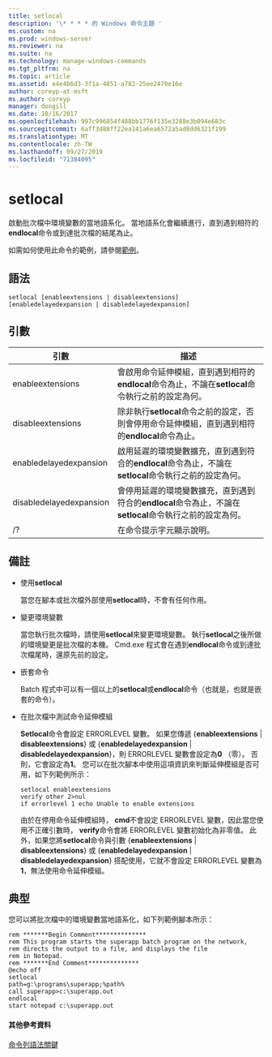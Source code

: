 ```yaml
---
title: setlocal
description: '\* * * * 的 Windows 命令主題 '
ms.custom: na
ms.prod: windows-server
ms.reviewer: na
ms.suite: na
ms.technology: manage-windows-commands
ms.tgt_pltfrm: na
ms.topic: article
ms.assetid: e4e4b6d3-3f1a-4851-a782-25ee2470e16e
author: coreyp-at-msft
ms.author: coreyp
manager: dongill
ms.date: 10/16/2017
ms.openlocfilehash: 997c996854f488bb1776f135e3288e3b094e683c
ms.sourcegitcommit: 6aff3d88ff22ea141a6ea6572a5ad8dd6321f199
ms.translationtype: MT
ms.contentlocale: zh-TW
ms.lasthandoff: 09/27/2019
ms.locfileid: "71384095"
---
```

# <a name="setlocal"></a>setlocal



啟動批次檔中環境變數的當地語系化。 當地語系化會繼續進行，直到遇到相符的**endlocal**命令或到達批次檔的結尾為止。

如需如何使用此命令的範例，請參閱[範例](#BKMK_examples)。

## <a name="syntax"></a>語法

```
setlocal [enableextensions | disableextensions] [enabledelayedexpansion | disabledelayedexpansion]
```

## <a name="arguments"></a>引數

|引數|描述|
|--------|-----------|
|enableextensions|會啟用命令延伸模組，直到遇到相符的**endlocal**命令為止，不論在**setlocal**命令執行之前的設定為何。|
|disableextensions|除非執行**setlocal**命令之前的設定，否則會停用命令延伸模組，直到遇到相符的**endlocal**命令為止。|
|enabledelayedexpansion|啟用延遲的環境變數擴充，直到遇到符合的**endlocal**命令為止，不論在**setlocal**命令執行之前的設定為何。|
|disabledelayedexpansion|會停用延遲的環境變數擴充，直到遇到符合的**endlocal**命令為止，不論在**setlocal**命令執行之前的設定為何。|
|/?|在命令提示字元顯示說明。|

## <a name="remarks"></a>備註

-   使用**setlocal**

    當您在腳本或批次檔外部使用**setlocal**時，不會有任何作用。
-   變更環境變數

    當您執行批次檔時，請使用**setlocal**來變更環境變數。 執行**setlocal**之後所做的環境變更是批次檔的本機。 Cmd.exe 程式會在遇到**endlocal**命令或到達批次檔尾時，還原先前的設定。
-   嵌套命令

    Batch 程式中可以有一個以上的**setlocal**或**endlocal**命令（也就是，也就是嵌套的命令）。
-   在批次檔中測試命令延伸模組

    **Setlocal**命令會設定 ERRORLEVEL 變數。 如果您傳遞 {**enableextensions** | **disableextensions**} 或 {**enabledelayedexpansion** | **disabledelayedexpansion**}，則 ERRORLEVEL 變數會設定為**0** （零）。 否則，它會設定為**1**。 您可以在批次腳本中使用這項資訊來判斷延伸模組是否可用，如下列範例所示：  
    ```
    setlocal enableextensions
    verify other 2>nul
    if errorlevel 1 echo Unable to enable extensions
    ```  
    由於在停用命令延伸模組時， **cmd**不會設定 ERRORLEVEL 變數，因此當您使用不正確引數時， **verify**命令會將 ERRORLEVEL 變數初始化為非零值。 此外，如果您將**setlocal**命令與引數 {**enableextensions** | **disableextensions**} 或 {**enabledelayedexpansion** | **disabledelayedexpansion**} 搭配使用，它就不會設定 ERRORLEVEL 變數為**1**，無法使用命令延伸模組。

## <a name="BKMK_examples"></a>典型

您可以將批次檔中的環境變數當地語系化，如下列範例腳本所示：
```
rem *******Begin Comment**************
rem This program starts the superapp batch program on the network,
rem directs the output to a file, and displays the file
rem in Notepad.
rem *******End Comment**************
@echo off
setlocal
path=g:\programs\superapp;%path%
call superapp>c:\superapp.out
endlocal
start notepad c:\superapp.out
```

#### <a name="additional-references"></a>其他參考資料

[命令列語法關鍵](command-line-syntax-key.md)